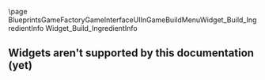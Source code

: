 \page BlueprintsGameFactoryGameInterfaceUIInGameBuildMenuWidget_Build_IngredientInfo Widget_Build_IngredientInfo
## Widgets aren't supported by this documentation (yet)
